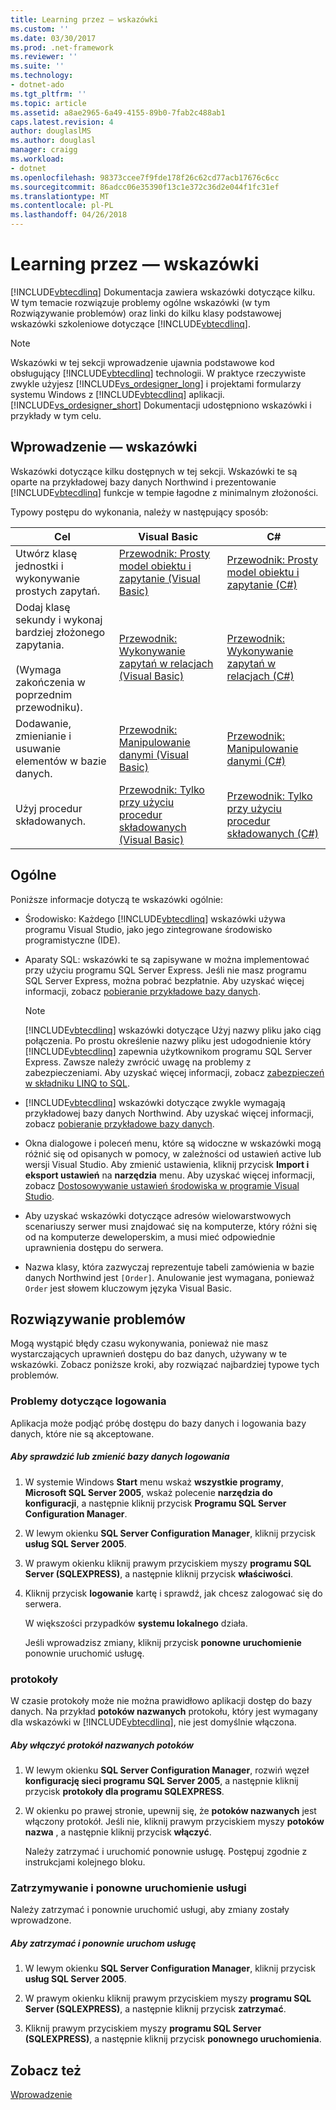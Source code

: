 ```yaml
---
title: Learning przez — wskazówki
ms.custom: ''
ms.date: 03/30/2017
ms.prod: .net-framework
ms.reviewer: ''
ms.suite: ''
ms.technology:
- dotnet-ado
ms.tgt_pltfrm: ''
ms.topic: article
ms.assetid: a8ae2965-6a49-4155-89b0-7fab2c488ab1
caps.latest.revision: 4
author: douglaslMS
ms.author: douglasl
manager: craigg
ms.workload:
- dotnet
ms.openlocfilehash: 98373ccee7f9fde178f26c62cd77acb17676c6cc
ms.sourcegitcommit: 86adcc06e35390f13c1e372c36d2e044f1fc31ef
ms.translationtype: MT
ms.contentlocale: pl-PL
ms.lasthandoff: 04/26/2018
---
```

# <a name="learning-by-walkthroughs"></a>Learning przez — wskazówki
[!INCLUDE[vbtecdlinq](../../../../../../includes/vbtecdlinq-md.md)] Dokumentacja zawiera wskazówki dotyczące kilku. W tym temacie rozwiązuje problemy ogólne wskazówki (w tym Rozwiązywanie problemów) oraz linki do kilku klasy podstawowej wskazówki szkoleniowe dotyczące [!INCLUDE[vbtecdlinq](../../../../../../includes/vbtecdlinq-md.md)].  
  
> [!NOTE]
>  Wskazówki w tej sekcji wprowadzenie ujawnia podstawowe kod obsługujący [!INCLUDE[vbtecdlinq](../../../../../../includes/vbtecdlinq-md.md)] technologii. W praktyce rzeczywiste zwykle użyjesz [!INCLUDE[vs_ordesigner_long](../../../../../../includes/vs-ordesigner-long-md.md)] i projektami formularzy systemu Windows z [!INCLUDE[vbtecdlinq](../../../../../../includes/vbtecdlinq-md.md)] aplikacji. [!INCLUDE[vs_ordesigner_short](../../../../../../includes/vs-ordesigner-short-md.md)] Dokumentacji udostępniono wskazówki i przykłady w tym celu.  
  
## <a name="getting-started-walkthroughs"></a>Wprowadzenie — wskazówki  
 Wskazówki dotyczące kilku dostępnych w tej sekcji. Wskazówki te są oparte na przykładowej bazy danych Northwind i prezentowanie [!INCLUDE[vbtecdlinq](../../../../../../includes/vbtecdlinq-md.md)] funkcje w tempie łagodne z minimalnym złożoności.  
  
 Typowy postępu do wykonania, należy w następujący sposób:  
  
|Cel|Visual Basic|C#|  
|---------------|------------------|---------|  
|Utwórz klasę jednostki i wykonywanie prostych zapytań.|[Przewodnik: Prosty model obiektu i zapytanie (Visual Basic)](../../../../../../docs/framework/data/adonet/sql/linq/walkthrough-simple-object-model-and-query-visual-basic.md)|[Przewodnik: Prosty model obiektu i zapytanie (C#)](../../../../../../docs/framework/data/adonet/sql/linq/walkthrough-simple-object-model-and-query-csharp.md)|  
|Dodaj klasę sekundy i wykonaj bardziej złożonego zapytania.<br /><br /> (Wymaga zakończenia w poprzednim przewodniku).|[Przewodnik: Wykonywanie zapytań w relacjach (Visual Basic)](../../../../../../docs/framework/data/adonet/sql/linq/walkthrough-querying-across-relationships-visual-basic.md)|[Przewodnik: Wykonywanie zapytań w relacjach (C#)](../../../../../../docs/framework/data/adonet/sql/linq/walkthrough-querying-across-relationships-csharp.md)|  
|Dodawanie, zmienianie i usuwanie elementów w bazie danych.|[Przewodnik: Manipulowanie danymi (Visual Basic)](../../../../../../docs/framework/data/adonet/sql/linq/walkthrough-manipulating-data-visual-basic.md)|[Przewodnik: Manipulowanie danymi (C#)](../../../../../../docs/framework/data/adonet/sql/linq/walkthrough-manipulating-data-csharp.md)|  
|Użyj procedur składowanych.|[Przewodnik: Tylko przy użyciu procedur składowanych (Visual Basic)](../../../../../../docs/framework/data/adonet/sql/linq/walkthrough-using-only-stored-procedures-visual-basic.md)|[Przewodnik: Tylko przy użyciu procedur składowanych (C#)](../../../../../../docs/framework/data/adonet/sql/linq/walkthrough-using-only-stored-procedures-csharp.md)|  
  
## <a name="general"></a>Ogólne  
 Poniższe informacje dotyczą te wskazówki ogólnie:  
  
-   Środowisko: Każdego [!INCLUDE[vbtecdlinq](../../../../../../includes/vbtecdlinq-md.md)] wskazówki używa programu Visual Studio, jako jego zintegrowane środowisko programistyczne (IDE).  
  
-   Aparaty SQL: wskazówki te są zapisywane w można implementować przy użyciu programu SQL Server Express. Jeśli nie masz programu SQL Server Express, można pobrać bezpłatnie. Aby uzyskać więcej informacji, zobacz [pobieranie przykładowe bazy danych](../../../../../../docs/framework/data/adonet/sql/linq/downloading-sample-databases.md).  
  
    > [!NOTE]
    >  [!INCLUDE[vbtecdlinq](../../../../../../includes/vbtecdlinq-md.md)] wskazówki dotyczące Użyj nazwy pliku jako ciąg połączenia. Po prostu określenie nazwy pliku jest udogodnienie który [!INCLUDE[vbtecdlinq](../../../../../../includes/vbtecdlinq-md.md)] zapewnia użytkownikom programu SQL Server Express. Zawsze należy zwrócić uwagę na problemy z zabezpieczeniami. Aby uzyskać więcej informacji, zobacz [zabezpieczeń w składniku LINQ to SQL](../../../../../../docs/framework/data/adonet/sql/linq/security-in-linq-to-sql.md).  
  
-   [!INCLUDE[vbtecdlinq](../../../../../../includes/vbtecdlinq-md.md)] wskazówki dotyczące zwykle wymagają przykładowej bazy danych Northwind. Aby uzyskać więcej informacji, zobacz [pobieranie przykładowe bazy danych](../../../../../../docs/framework/data/adonet/sql/linq/downloading-sample-databases.md).  
  
-   Okna dialogowe i poleceń menu, które są widoczne w wskazówki mogą różnić się od opisanych w pomocy, w zależności od ustawień active lub wersji Visual Studio. Aby zmienić ustawienia, kliknij przycisk **Import i eksport ustawień** na **narzędzia** menu. Aby uzyskać więcej informacji, zobacz [Dostosowywanie ustawień środowiska w programie Visual Studio](http://msdn.microsoft.com/library/22c4debb-4e31-47a8-8f19-16f328d7dcd3).  
  
-   Aby uzyskać wskazówki dotyczące adresów wielowarstwowych scenariuszy serwer musi znajdować się na komputerze, który różni się od na komputerze deweloperskim, a musi mieć odpowiednie uprawnienia dostępu do serwera.  
  
-   Nazwa klasy, która zazwyczaj reprezentuje tabeli zamówienia w bazie danych Northwind jest `[Order]`. Anulowanie jest wymagana, ponieważ `Order` jest słowem kluczowym języka Visual Basic.  
  
## <a name="troubleshooting"></a>Rozwiązywanie problemów  
 Mogą wystąpić błędy czasu wykonywania, ponieważ nie masz wystarczających uprawnień dostępu do baz danych, używany w te wskazówki. Zobacz poniższe kroki, aby rozwiązać najbardziej typowe tych problemów.  
  
### <a name="log-on-issues"></a>Problemy dotyczące logowania  
 Aplikacja może podjąć próbę dostępu do bazy danych i logowania bazy danych, które nie są akceptowane.  
  
##### <a name="to-verify-or-change-the-database-log-on"></a>Aby sprawdzić lub zmienić bazy danych logowania  
  
1.  W systemie Windows **Start** menu wskaż **wszystkie programy**, **Microsoft SQL Server 2005**, wskaż polecenie **narzędzia do konfiguracji**, a następnie kliknij przycisk **Programu SQL Server Configuration Manager**.  
  
2.  W lewym okienku **SQL Server Configuration Manager**, kliknij przycisk **usług SQL Server 2005**.  
  
3.  W prawym okienku kliknij prawym przyciskiem myszy **programu SQL Server (SQLEXPRESS)**, a następnie kliknij przycisk **właściwości**.  
  
4.  Kliknij przycisk **logowanie** kartę i sprawdź, jak chcesz zalogować się do serwera.  
  
     W większości przypadków **systemu lokalnego** działa.  
  
     Jeśli wprowadzisz zmiany, kliknij przycisk **ponowne uruchomienie** ponownie uruchomić usługę.  
  
### <a name="protocols"></a>protokoły  
 W czasie protokoły może nie można prawidłowo aplikacji dostęp do bazy danych. Na przykład **potoków nazwanych** protokołu, który jest wymagany dla wskazówki w [!INCLUDE[vbtecdlinq](../../../../../../includes/vbtecdlinq-md.md)], nie jest domyślnie włączona.  
  
##### <a name="to-enable-the-named-pipes-protocol"></a>Aby włączyć protokół nazwanych potoków  
  
1.  W lewym okienku **SQL Server Configuration Manager**, rozwiń węzeł **konfigurację sieci programu SQL Server 2005**, a następnie kliknij przycisk **protokoły dla programu SQLEXPRESS**.  
  
2.  W okienku po prawej stronie, upewnij się, że **potoków nazwanych** jest włączony protokół. Jeśli nie, kliknij prawym przyciskiem myszy **potoków nazwa** , a następnie kliknij przycisk **włączyć**.  
  
     Należy zatrzymać i uruchomić ponownie usługę. Postępuj zgodnie z instrukcjami kolejnego bloku.  
  
### <a name="stopping-and-restarting-the-service"></a>Zatrzymywanie i ponowne uruchomienie usługi  
 Należy zatrzymać i ponownie uruchomić usługi, aby zmiany zostały wprowadzone.  
  
##### <a name="to-stop-and-restart-the-service"></a>Aby zatrzymać i ponownie uruchom usługę  
  
1.  W lewym okienku **SQL Server Configuration Manager**, kliknij przycisk **usług SQL Server 2005**.  
  
2.  W prawym okienku kliknij prawym przyciskiem myszy **programu SQL Server (SQLEXPRESS)**, a następnie kliknij przycisk **zatrzymać**.  
  
3.  Kliknij prawym przyciskiem myszy **programu SQL Server (SQLEXPRESS)**, a następnie kliknij przycisk **ponownego uruchomienia**.  
  
## <a name="see-also"></a>Zobacz też  
 [Wprowadzenie](../../../../../../docs/framework/data/adonet/sql/linq/getting-started.md)
